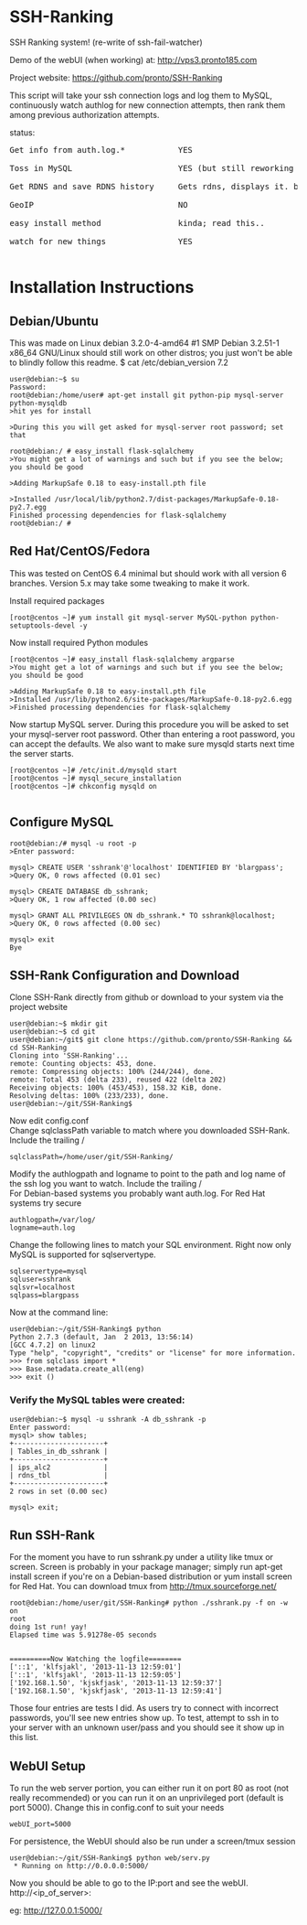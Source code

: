 SSH-Ranking
===========

SSH Ranking system! (re-write of ssh-fail-watcher)

Demo of the webUI (when working) at: http://vps3.pronto185.com

Project website: https://github.com/pronto/SSH-Ranking

This script will take your ssh connection logs and log them to MySQL, continuously watch authlog for new connection attempts, then rank them among previous authorization attempts.

status:
<pre>
Get info from auth.log.*           YES

Toss in MySQL                      YES (but still reworking how DB works)

Get RDNS and save RDNS history     Gets rdns, displays it. but not history

GeoIP                              NO

easy install method                kinda; read this..

watch for new things               YES

</pre>

# Installation Instructions
## Debian/Ubuntu
This was made on Linux debian 3.2.0-4-amd64 #1 SMP Debian 3.2.51-1 x86_64 GNU/Linux
should still work on other distros; you just won't be able to blindly follow this readme.
$ cat /etc/debian_version 
7.2
```
user@debian:~$ su
Password: 
root@debian:/home/user# apt-get install git python-pip mysql-server python-mysqldb 
>hit yes for install

>During this you will get asked for mysql-server root password; set that 

root@debian:/ # easy_install flask-sqlalchemy
>You might get a lot of warnings and such but if you see the below; you should be good

>Adding MarkupSafe 0.18 to easy-install.pth file

>Installed /usr/local/lib/python2.7/dist-packages/MarkupSafe-0.18-py2.7.egg
Finished processing dependencies for flask-sqlalchemy
root@debian:/ # 
```

## Red Hat/CentOS/Fedora
This was tested on CentOS 6.4 minimal but should work with all version 6 branches. Version 5.x may take some tweaking to make it work.

Install required packages
```
[root@centos ~]# yum install git mysql-server MySQL-python python-setuptools-devel -y
```
Now install required Python modules
```
[root@centos ~]# easy_install flask-sqlalchemy argparse
>You might get a lot of warnings and such but if you see the below; you should be good

>Adding MarkupSafe 0.18 to easy-install.pth file
>Installed /usr/lib/python2.6/site-packages/MarkupSafe-0.18-py2.6.egg
>Finished processing dependencies for flask-sqlalchemy
```
Now startup MySQL server. During this procedure you will be asked to set your mysql-server root password. Other than entering a root password, you can accept the defaults.
We also want to make sure mysqld starts next time the server starts.

```
[root@centos ~]# /etc/init.d/mysqld start
[root@centos ~]# mysql_secure_installation
[root@centos ~]# chkconfig mysqld on
 
```

## Configure MySQL 

```
root@debian:/# mysql -u root -p
>Enter password: 

mysql> CREATE USER 'sshrank'@'localhost' IDENTIFIED BY 'blargpass';
>Query OK, 0 rows affected (0.01 sec)

mysql> CREATE DATABASE db_sshrank;
>Query OK, 1 row affected (0.00 sec)

mysql> GRANT ALL PRIVILEGES ON db_sshrank.* TO sshrank@localhost;
>Query OK, 0 rows affected (0.00 sec)

mysql> exit
Bye

```

## SSH-Rank Configuration and Download
Clone SSH-Rank directly from github or download to your system via the project website

```
user@debian:~$ mkdir git
user@debian:~$ cd git
user@debian:~/git$ git clone https://github.com/pronto/SSH-Ranking && cd SSH-Ranking
Cloning into 'SSH-Ranking'...
remote: Counting objects: 453, done.
remote: Compressing objects: 100% (244/244), done.
remote: Total 453 (delta 233), reused 422 (delta 202)
Receiving objects: 100% (453/453), 158.32 KiB, done.
Resolving deltas: 100% (233/233), done.
user@debian:~/git/SSH-Ranking$ 

```

Now edit config.conf <br />
Change sqlclassPath variable to match where you downloaded SSH-Rank. Include the trailing /

```
sqlclassPath=/home/user/git/SSH-Ranking/
```

Modify the authlogpath and logname to point to the path and log name of the ssh log you want to watch. Include the trailing / <br />
For Debian-based systems you probably want auth.log. For Red Hat systems try secure

```
authlogpath=/var/log/
logname=auth.log
```

Change the following lines to match your SQL environment. Right now only MySQL is supported for sqlservertype.

```
sqlservertype=mysql
sqluser=sshrank
sqlsvr=localhost
sqlpass=blargpass

```
Now at the command line:

```
user@debian:~/git/SSH-Ranking$ python
Python 2.7.3 (default, Jan  2 2013, 13:56:14) 
[GCC 4.7.2] on linux2
Type "help", "copyright", "credits" or "license" for more information.
>>> from sqlclass import *
>>> Base.metadata.create_all(eng)
>>> exit ()

```

### Verify the MySQL tables were created:

```
user@debian:~$ mysql -u sshrank -A db_sshrank -p
Enter password: 
mysql> show tables;
+----------------------+
| Tables_in_db_sshrank |
+----------------------+
| ips_alc2             |
| rdns_tbl             |
+----------------------+
2 rows in set (0.00 sec)

mysql> exit;

```

## Run SSH-Rank
For the moment you have to run sshrank.py under a utility like tmux or screen. 
Screen is probably in your package manager; simply run apt-get install screen if you're on a Debian-based distribution or yum install screen for Red Hat. 
You can download tmux from http://tmux.sourceforge.net/

```
root@debian:/home/user/git/SSH-Ranking# python ./sshrank.py -f on -w on
root
doing 1st run! yay!
Elapsed time was 5.91278e-05 seconds


==========Now Watching the logfile========
['::1', 'klfsjakl', '2013-11-13 12:59:01']
['::1', 'klfsjakl', '2013-11-13 12:59:05']
['192.168.1.50', 'kjskfjask', '2013-11-13 12:59:37']
['192.168.1.50', 'kjskfjask', '2013-11-13 12:59:41']

```
Those four entries are tests I did. As users try to connect with incorrect passwords, you'll see new entries show up. To test, attempt to ssh in to your server with an unknown user/pass and you should see it show up in this list.


## WebUI Setup
To run the web server portion, you can either run it on port 80 as root (not really recommended) or you can run it on an unprivileged port (default is port 5000). Change this in config.conf to suit your needs

```
webUI_port=5000

```
For persistence, the WebUI should also be run under a screen/tmux session

```
user@debian:~/git/SSH-Ranking$ python web/serv.py 
 * Running on http://0.0.0.0:5000/

```

Now you should be able to go to the IP:port and see the webUI.
 http://<ip_of_server>:<port>

eg: http://127.0.0.1:5000/

